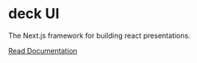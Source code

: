 # deck UI

The Next.js framework for building react presentations.

[Read Documentation](https://deck.daddia.com/docs/ui)
